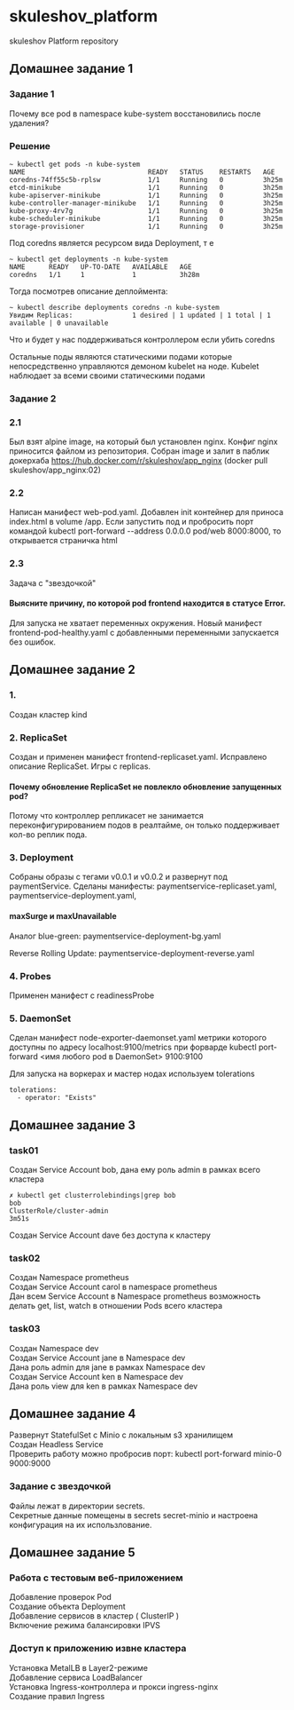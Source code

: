 # skuleshov_platform
skuleshov Platform repository

## Домашнее задание 1
### Задание 1
Почему все pod в namespace kube-system восстановились после удаления?

### Решение
```
~ kubectl get pods -n kube-system
NAME                               READY   STATUS    RESTARTS   AGE
coredns-74ff55c5b-rplsw            1/1     Running   0          3h25m
etcd-minikube                      1/1     Running   0          3h25m
kube-apiserver-minikube            1/1     Running   0          3h25m
kube-controller-manager-minikube   1/1     Running   0          3h25m
kube-proxy-4rv7g                   1/1     Running   0          3h25m
kube-scheduler-minikube            1/1     Running   0          3h25m
storage-provisioner                1/1     Running   0          3h25m
```
Под coredns является ресурсом вида Deployment, т е
```
~ kubectl get deployments -n kube-system
NAME      READY   UP-TO-DATE   AVAILABLE   AGE
coredns   1/1     1            1           3h28m
```
Тогда посмотрев описание деплоймента:
```
~ kubectl describe deployments coredns -n kube-system
Увидим Replicas:               1 desired | 1 updated | 1 total | 1 available | 0 unavailable
```
Что и будет у нас поддерживаться контроллером если убить coredns

Остальные поды являются статическими подами которые непосредственно управляются демоном kubelet на ноде. Kubelet наблюдает за всеми своими статическими подами

### Задание 2
### 2.1
Был взят alpine image, на который был установлен nginx. Конфиг nginx приносится файлом из репозитория.
Собран image и залит в паблик докерхаба https://hub.docker.com/r/skuleshov/app_nginx (docker pull skuleshov/app_nginx:02)

### 2.2
Написан манифест web-pod.yaml.
Добавлен init контейнер для приноса index.html в volume /app. Если запустить под и пробросить порт командой kubectl port-forward --address 0.0.0.0 pod/web 8000:8000, то открывается страничка html

### 2.3
Задача с "звездочкой"
#### Выясните причину, по которой pod frontend находится в статусе Error.
Для запуска не хватает переменных окружения. Новый манифест frontend-pod-healthy.yaml с добавленными переменными запускается без ошибок.


## Домашнее задание 2
### 1.
Создан кластер kind

### 2. ReplicaSet
Создан и применен манифест frontend-replicaset.yaml. Исправлено описание ReplicaSet. Игры с replicas.

#### Почему обновление ReplicaSet не повлекло обновление запущенных pod?

Потому что контроллер репликасет не занимается переконфигурированием подов в реалтайме, он только поддерживает кол-во реплик пода.

### 3. Deployment
Собраны образы с тегами v0.0.1 и v0.0.2 и развернут под paymentService. Сделаны манифесты: paymentservice-replicaset.yaml, paymentservice-deployment.yaml, 

#### maxSurge и maxUnavailable
Аналог blue-green: paymentservice-deployment-bg.yaml

Reverse Rolling Update: paymentservice-deployment-reverse.yaml

### 4. Probes
Применен манифест с readinessProbe

### 5. DaemonSet
Сделан манифест node-exporter-daemonset.yaml метрики которого доступны по адресу localhost:9100/metrics при форварде kubectl port-forward <имя любого pod в DaemonSet> 9100:9100

Для запуска на воркерах и мастер нодах используем tolerations
```
tolerations:
  - operator: "Exists"
```

## Домашнее задание 3
### task01
Создан Service Account bob, дана ему роль admin в рамках всего кластера  
```
✗ kubectl get clusterrolebindings|grep bob
bob                                                    ClusterRole/cluster-admin                                                          3m51s
```
Создан Service Account dave без доступа к кластеру  

### task02
Создан Namespace prometheus  
Создан Service Account carol в namespace prometheus  
Дан всем Service Account в Namespace prometheus возможность делать get, list, watch в отношении Pods всего кластера  

### task03
Создан Namespace dev  
Создан Service Account jane в Namespace dev  
Дана роль admin для jane в рамках Namespace dev  
Создан Service Account ken в Namespace dev  
Дана роль view для ken в рамках Namespace dev


## Домашнее задание 4
Развернут StatefulSet c Minio с локальным s3 хранилищем  
Создан Headless Service  
Проверить работу можно пробросив порт: kubectl port-forward minio-0 9000:9000  

### Задание с звездочкой
Файлы лежат в директории secrets.  
Секретные данные помещены в secrets secret-minio и настроена конфигурация на их использлование.


## Домашнее задание 5
### Работа с тестовым веб-приложением
Добавление проверок Pod  
Создание объекта Deployment  
Добавление сервисов в кластер ( ClusterIP )  
Включение режима балансировки IPVS  

### Доступ к приложению извне кластера
Установка MetalLB в Layer2-режиме  
Добавление сервиса LoadBalancer  
Установка Ingress-контроллера и прокси ingress-nginx  
Создание правил Ingress  


